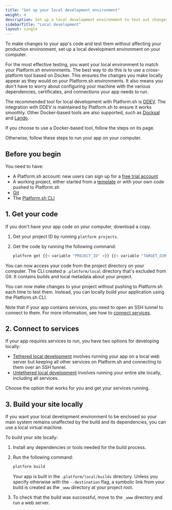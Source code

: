 ```yaml
---
title: "Set up your local development environment"
weight: 4
description: Set up a local development environment to test out changes to your app's code.
sidebarTitle: "Local development"
layout: single
---
```


To make changes to your app's code and test them without affecting your production environment, 
set up a local development environment on your computer.

For the most effective testing, you want your local environment to match your Platform.sh environments.
The best way to do this is to use a cross-platform tool based on Docker.
This ensures the changes you make locally appear as they would on your Platform.sh environments.
It also means you don't have to worry about configuring your machine with
the various dependencies, certificates, and connections your app needs to run.

The recommended tool for local development with Platform.sh is [DDEV](./ddev.md).
The integration with DDEV is maintained by Platform.sh to ensure it works smoothly.
Other Docker-based tools are also supported, such as [Docksal](./docksal.md) and [Lando](./lando.md).

If you choose to use a Docker-based tool, follow the steps on its page.

Otherwise, follow these steps to run your app on your computer.

## Before you begin

You need to have:

- A Platform.sh account:
  new users can sign up for a [free trial account](https://auth.api.platform.sh/register)
- A working project,
  either started from a [template](../../development/templates.md) 
  or with your own code pushed to Platform.sh
- [Git](https://git-scm.com/downloads)
- The [Platform.sh CLI](../../administration/cli/_index.md)

## 1. Get your code

If you don't have your app code on your computer, download a copy.

1.  Get your project ID by running `platform projects`.

2.  Get the code by running the following command:

    ```bash
    platform get {{< variable "PROJECT_ID" >}} {{< variable "TARGET_DIRECTORY_NAME" >}}
    ```

You can now access your code from the project directory on your computer.
The CLI created a `.platform/local` directory that's excluded from Git. 
It contains builds and local metadata about your project.

You can now make changes to your project without pushing to Platform.sh each time to test them. 
Instead, you can locally build your application using the Platform.sh CLI.

Note that if your app contains services, you need to open an SSH tunnel to connect to them.
For more information, see how to [connect services](../../add-services#2-connect-the-service).

## 2. Connect to services

If your app requires services to run, you have two options for developing locally:

- [Tethered local development](./tethered.md) involves running your app on a local web server
  but keeping all other services on Platform.sh and connecting to them over an SSH tunnel.
- [Untethered local development](./untethered.md) involves running your entire site locally,
  including all services.

Choose the option that works for you and get your services running.

## 3. Build your site locally

If you want your local development environment to be enclosed 
so your main system remains unaffected by the build and its dependencies, 
you can use a local virtual machine.

To build your site locally:

1.  Install any dependencies or tools needed for the build process.

2.  Run the following command:

    ```bash
    platform build
    ```

    Your app is built in the `.platform/local/builds` directory.
    Unless you specify otherwise with the `--destination` flag,
    a symbolic link from your build is created as the `_www` directory at your project root.

3.  To check that the build was successful, move to the `_www` directory
    and run a web server.
